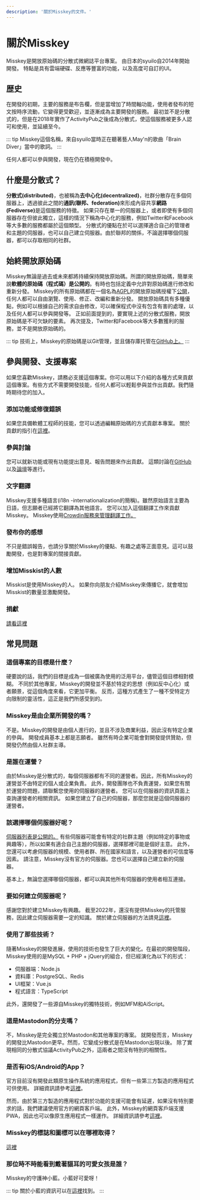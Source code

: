```yaml
---
description: '關於Misskey的文件。'
---
```


# 關於Misskey

Misskey是開放原始碼的分散式微網誌平台專案。
由日本的syuilo自2014年開始開發。
特點是具有雲端硬碟、反應等豐富的功能，以及高度可自訂的UI。

## 歴史
在開發的初期，主要的服務是布告欄，但是當增加了時間軸功能，使用者發布的短文按時序流動，它變得更受歡迎，並逐漸成為主要開發的服務。
最初並不是分散式的，但是在2018年實作了ActivityPub之後成為分散式，使這個服務被更多人認可和使用，並延續至今。

::: tip
Misskey這個名稱，來自syuilo當時正在聽著藝人May'n的歌曲「Brain Diver」當中的歌詞。
:::

任何人都可以參與開發，現在仍在積極開發中。

## 什麼是分散式？
<b>分散式(distributed)</b>，也被稱為<b>去中心化(decentralized)</b>，社群分散存在多個伺服器上，透過彼此之間的<b>通訊(聯邦、federation)</b>來形成內容共享<b>網路(Fediverse)</b>是這個服務的特徵。
如果只存在單一的伺服器上，或者即使有多個伺服器存在但彼此獨立，這樣的情況下稱為中心化的服務，例如Twitter和Facebook等大多數的服務都屬於這個類型。
分散式的優點在於可以選擇適合自己的管理者和主題的伺服器，也可以自己建立伺服器。由於聯邦的關係，不論選擇哪個伺服器，都可以存取相同的社群。

## 始終開放原始碼
Misskey無論是過去或未來都將持續保持開放原始碼。所謂的開放原始碼，簡單來說<b>軟體的原始碼（程式碼）是公開的</b>。有時也包括定義中允許對原始碼進行修改和重新分發。
Misskey的所有原始碼都在一個名為[AGPL](https://github.com/misskey-dev/misskey/blob/develop/LICENSE)的開放原始碼授權下[公開](https://github.com/misskey-dev)，任何人都可以自由瀏覽、使用、修正、改編和重新分發。
開放原始碼具有多種優點，例如可以根據自己的需求自由修改，可以確保程式中沒有包含有害的處理，以及任何人都可以參與開發等。
正如前面提到的，要實現上述的分散式服務，開放原始碼是不可欠缺的要素。
再次提及，Twitter和Facebook等大多數獲利的服務，並不是開放原始碼的。

::: tip
技術上，Misskey的原始碼是以Git管理，並且儲存庫托管在[GitHub上。](https://github.com/misskey-dev)
:::

## 參與開發、支援專案
如果您喜歡Misskey，請務必支援這個專案。你可以用以下介紹的各種方式來貢獻這個專案。有些方式不需要開發技能，任何人都可以輕鬆參與並作出貢獻。我們隨時期待您的加入。

### 添加功能或修復錯誤
如果您具備軟體工程師的技能，您可以透過編輯原始碼的方式貢獻本專案。
關於貢獻的指引在[這裡](https://github.com/misskey-dev/misskey/blob/develop/CONTRIBUTING.md)。

### 參與討論
您可以就新功能或現有功能提出意見、報告問題來作出貢獻。
這類討論在[GitHub](https://github.com/misskey-dev)以及[論壇](https://forum.misskey.io/)等進行。

### 文字翻譯
Misskey支援多種語言(i18n -internationalization的簡稱)。雖然原始語言主要為日語，但志願者已經將它翻譯為其他語言。
您可以加入這個翻譯工作來貢獻Misskey。
Misskey使用[Crowdin服務來管理翻譯工作。](https://crowdin.com/project/misskey)

### 發布你的感想
不只是錯誤報告，也請分享關於Misskey的優點、有趣之處等正面意見。這可以鼓勵開發，也是對專案的間接貢獻。

### 增加Misskist的人數
Misskist是使用Misskey的人。
如果你向朋友介紹Misskey來傳播它，就會增加Misskist的數量並激勵開發。

### 捐獻
[請看這裡](./donate.md)

## 常見問題
### 這個專案的目標是什麼？
硬要說的話，我們的目標是成為一個被廣為使用的泛用平台，儘管這個目標相對模糊。
不同於其他專案，Misskey的開發並不基於特定的思想（例如反中心化）或者願景，從這個角度來看，它更加平衡。
反而，這種方式產生了一種不受特定方向限制的靈活性，這正是我們所感受到的。
<!-- TODO: 路線圖的連結 -->

### Misskey是由企業所開發的嗎？
不是。Misskey的開發是由個人進行的，並且不涉及商業利益，因此沒有特定企業的參與。
開發成員基本上都是志願者。
雖然有時企業可能會對開發提供贊助，但開發仍然由個人社群主導。

### 是誰在運營？
由於Misskey是分散式的，每個伺服器都有不同的運營者。因此，所有Misskey的運營並不由特定的個人或企業負責。
此外，開發團隊也不負責運營，如果您有關於運營的問題，請聯繫您使用的伺服器的運營者。
您可以在伺服器的資訊頁面上查詢運營者的相關資訊。
如果您建立了自己的伺服器，那麼您就是這個伺服器的運營者。

### 該選擇哪個伺服器好呢？
[伺服器列表是公開的。](../instances.md)
有些伺服器可能會有特定的社群主題（例如特定的事物或興趣等），所以如果有適合自己主題的伺服器，選擇那裡可能是個好主意。
此外，您還可以考慮伺服器的規模、使用者群、所在國家和語言，以及運營者的可信度等因素。
請注意，Misskey沒有官方的伺服器。您也可以選擇自己建立新的伺服器。

基本上，無論您選擇哪個伺服器，都可以與其他所有伺服器的使用者相互連接。

### 要如何建立伺服器呢？
感謝您對於建立Misskey有興趣。
截至2022年，還沒有提供Misskey的托管服務，因此建立伺服器需要一定的知識。
關於建立伺服器的方法請見[這裡](./install.md)。

### 使用了那些技術？
隨著Misskey的開發進展，使用的技術也發生了巨大的變化。在最初的開發階段，Misskey使用的是MySQL + PHP + jQuery的組合，但已經演化為以下的形式：
- 伺服器端：Node.js
- 資料庫：PostgreSQL、Redis
- UI框架：Vue.js
- 程式語言：TypeScript

此外，還開發了一些源自Misskey的獨特技術，例如MFM和AiScript。

### 這是Mastodon的分支嗎？
不，Misskey是完全獨立於Mastodon和其他專案的專案。
就開發而言，Misskey的開發比Mastodon更早。然而，它變成分散式是在Mastodon出現以後。
除了實現相同的分散式協議ActivityPub之外，這兩者之間沒有特別的相關性。

### 是否有iOS/Android的App？
官方目前沒有開發此類原生操作系統的應用程式，但有一些第三方製造的應用程式可供使用。
詳細資訊請參考[這裡](./apps.md)。

然而，由於第三方製造的應用程式對於功能的支援可能會有延遲，如果沒有特別要求的話，我們建議使用官方的網頁客戶端。
此外，Misskey的網頁客戶端支援PWA，因此也可以像原生應用程式一樣運作。
詳細資訊請參考[這裡](todo)。

### Misskey的標誌和圖標可以在哪裡取得？
[這裡](../appendix/assets.md)

### 那位時不時能看到戴著貓耳的可愛女孩是誰？
Misskey的守護神小藍。小藍好可愛呀！

::: tip
關於小藍的資訊可以在[這裡](https://xn--931a.moe/)找到。
:::
